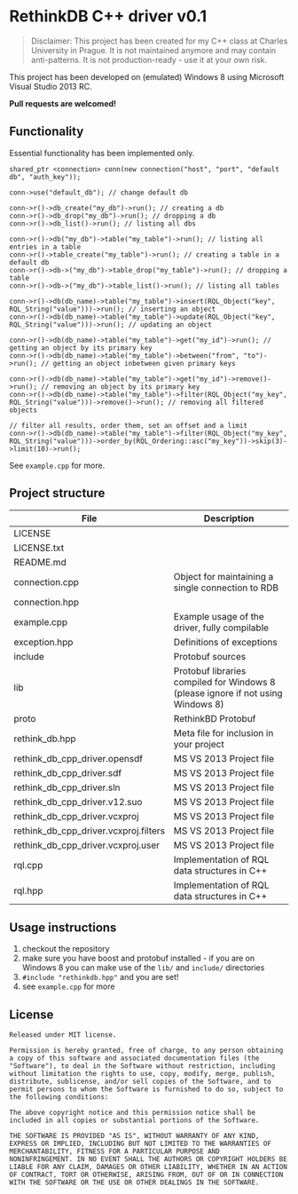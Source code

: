 # RethinkDB C++ driver v0.1

> Disclaimer:  This project has been created for my C++ class at Charles University in Prague. It is not maintained anymore and may contain anti-patterns. It is not production-ready - use it at your own risk.

This project has been developed on (emulated) Windows 8 using Microsoft Visual Studio 2013 RC.

**Pull requests are welcomed!**

Functionality
-------------
Essential functionality has been implemented only.
    
	shared_ptr <connection> conn(new connection("host", "port", "default db", "auth_key"));

	conn->use("default_db"); // change default db

    conn->r()->db_create("my_db")->run(); // creating a db
	conn->r()->db_drop("my_db")->run(); // dropping a db
	conn->r()->db_list()->run(); // listing all dbs

	conn->r()->db("my_db")->table("my_table")->run(); // listing all entries in a table
    conn->r()->table_create("my_table")->run(); // creating a table in a default db
	conn->r()->db->("my_db")->table_drop("my_table")->run(); // dropping a table
	conn->r()->db->("my_db")->table_list()->run(); // listing all tables

	conn->r()->db(db_name)->table("my_table")->insert(RQL_Object("key", RQL_String("value")))->run(); // inserting an object
	conn->r()->db(db_name)->table("my_table")->update(RQL_Object("key", RQL_String("value")))->run(); // updating an object

	conn->r()->db(db_name)->table("my_table")->get("my_id")->run(); // getting an object by its primary key
	conn->r()->db(db_name)->table("my_table")->between("from", "to")->run(); // getting an object inbetween given primary keys

	conn->r()->db(db_name)->table("my_table")->get("my_id")->remove()->run(); // removing an object by its primary key
    conn->r()->db(db_name)->table("my_table")->filter(RQL_Object("my_key", RQL_String("value")))->remove()->run(); // removing all filtered objects
	
	// filter all results, order them, set an offset and a limit
	conn->r()->db(db_name)->table("my_table")->filter(RQL_Object("my_key", RQL_String("value")))->order_by(RQL_Ordering::asc("my_key"))->skip(3)->limit(10)->run();
	
See `example.cpp` for more.

Project structure
-------------------------

| File                                  | Description |
| ------------------------------------- | ----------- |
| LICENSE                               | 
| LICENSE.txt                           | 
| README.md                             | 
| connection.cpp                        | Object for maintaining a single connection to RDB
| connection.hpp                        | 
| example.cpp                           | Example usage of the driver, fully compilable
| exception.hpp                         | Definitions of exceptions
| include                               | Protobuf sources
| lib                                   | Protobuf libraries compiled for Windows 8 (please ignore if not using Windows 8)
| proto                                 | RethinkBD Protobuf
| rethink_db.hpp                        | Meta file for inclusion in your project
| rethink_db_cpp_driver.opensdf         | MS VS 2013 Project file
| rethink_db_cpp_driver.sdf             | MS VS 2013 Project file
| rethink_db_cpp_driver.sln             | MS VS 2013 Project file
| rethink_db_cpp_driver.v12.suo         | MS VS 2013 Project file
| rethink_db_cpp_driver.vcxproj         | MS VS 2013 Project file
| rethink_db_cpp_driver.vcxproj.filters | MS VS 2013 Project file
| rethink_db_cpp_driver.vcxproj.user    | MS VS 2013 Project file
| rql.cpp                               | Implementation of RQL data structures in C++
| rql.hpp                               | Implementation of RQL data structures in C++

Usage instructions
------------------

1. checkout the repository
2. make sure you have boost and protobuf installed - if you are on Windows 8 you can make use of the `lib/` and `include/` directories
4. `#include "rethinkdb.hpp"` and you are set!
5. see `example.cpp` for more

License
-------

    Released under MIT license.

    Permission is hereby granted, free of charge, to any person obtaining
    a copy of this software and associated documentation files (the
    "Software"), to deal in the Software without restriction, including
    without limitation the rights to use, copy, modify, merge, publish,
    distribute, sublicense, and/or sell copies of the Software, and to
    permit persons to whom the Software is furnished to do so, subject to
    the following conditions:

    The above copyright notice and this permission notice shall be
    included in all copies or substantial portions of the Software.

    THE SOFTWARE IS PROVIDED "AS IS", WITHOUT WARRANTY OF ANY KIND,
    EXPRESS OR IMPLIED, INCLUDING BUT NOT LIMITED TO THE WARRANTIES OF
    MERCHANTABILITY, FITNESS FOR A PARTICULAR PURPOSE AND
    NONINFRINGEMENT. IN NO EVENT SHALL THE AUTHORS OR COPYRIGHT HOLDERS BE
    LIABLE FOR ANY CLAIM, DAMAGES OR OTHER LIABILITY, WHETHER IN AN ACTION
    OF CONTRACT, TORT OR OTHERWISE, ARISING FROM, OUT OF OR IN CONNECTION
    WITH THE SOFTWARE OR THE USE OR OTHER DEALINGS IN THE SOFTWARE.
